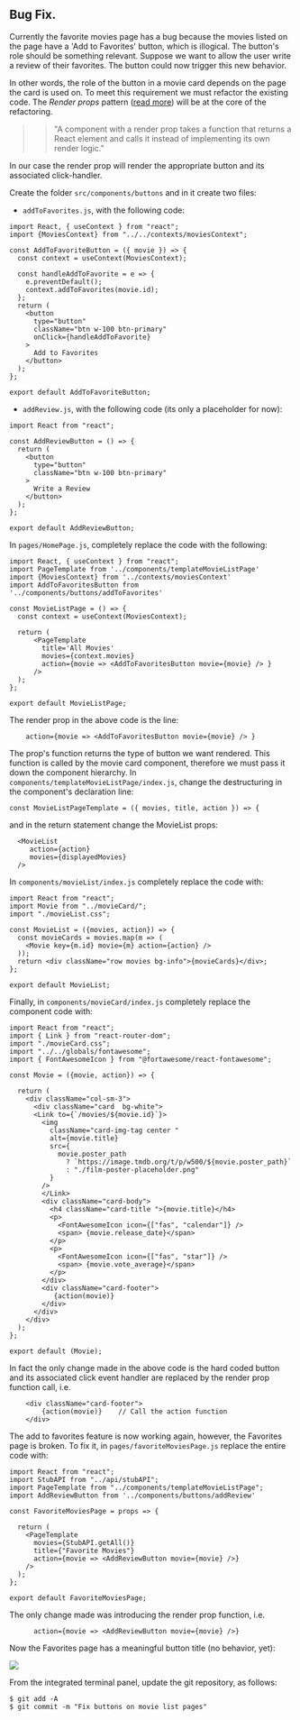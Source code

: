 ## Bug Fix.

Currently the favorite movies page has a bug because the movies listed on the page have a 'Add to Favorites' button, which is illogical. The button's role should be something relevant. Suppose we want to allow the user write a review of their favorites. The button could now trigger this new behavior. 

In other words, the role of the button in a movie card depends on the page the card is used on. To meet this requirement we must refactor the existing code. The *Render props* pattern ([read more][renderprop]) will be at the core of the refactoring. 

>>"A component with a render prop takes a function that returns a React element and calls it instead of implementing its own render logic."

In our case the render prop will render the appropriate button and its associated click-handler.

Create the folder `src/components/buttons` and in it create two files:

+ `addToFavorites.js`, with the following code:
~~~
import React, { useContext } from "react";
import {MoviesContext} from "../../contexts/moviesContext";

const AddToFavoriteButton = ({ movie }) => {
  const context = useContext(MoviesContext);

  const handleAddToFavorite = e => {
    e.preventDefault();
    context.addToFavorites(movie.id);
  };
  return (
    <button
      type="button"
      className="btn w-100 btn-primary"
      onClick={handleAddToFavorite}
    >
      Add to Favorites
    </button>
  );
};

export default AddToFavoriteButton;
~~~

+ `addReview.js`, with the following code (its only a placeholder for now):
~~~
import React from "react";

const AddReviewButton = () => {
  return (
    <button
      type="button"
      className="btn w-100 btn-primary"
    >
      Write a Review
    </button>
  );
};

export default AddReviewButton;
~~~

In `pages/HomePage.js`, completely replace the code with the following:
~~~
import React, { useContext } from "react";
import PageTemplate from '../components/templateMovieListPage'
import {MoviesContext} from '../contexts/moviesContext'
import AddToFavoritesButton from '../components/buttons/addToFavorites'

const MovieListPage = () => {
  const context = useContext(MoviesContext);

  return (
      <PageTemplate 
        title='All Movies'
        movies={context.movies}
        action={movie => <AddToFavoritesButton movie={movie} /> }
      />
  );
};

export default MovieListPage;
~~~
The render prop in the above code is the line:
~~~
    action={movie => <AddToFavoritesButton movie={movie} /> }
~~~
The prop's function returns the type of button we want rendered. This function is called by the movie card component, therefore we must pass it down the component hierarchy. In `components/templateMovieListPage/index.js`, change the destructuring in the component's declaration line:
~~~
const MovieListPageTemplate = ({ movies, title, action }) => {
~~~
and in the return statement change the MovieList props:
~~~
  <MovieList
     action={action}
     movies={displayedMovies}
  />
~~~

In `components/movieList/index.js` completely replace the code with:
~~~
import React from "react";
import Movie from "../movieCard/";
import "./movieList.css";

const MovieList = ({movies, action}) => {
  const movieCards = movies.map(m => (
    <Movie key={m.id} movie={m} action={action} />
  ));
  return <div className="row movies bg-info">{movieCards}</div>;
};

export default MovieList;
~~~
Finally, in `components/movieCard/index.js` completely replace the component code with:
~~~
import React from "react";
import { Link } from "react-router-dom";
import "./movieCard.css";
import "../../globals/fontawesome";
import { FontAwesomeIcon } from "@fortawesome/react-fontawesome";

const Movie = ({movie, action}) => {

  return (
    <div className="col-sm-3">
      <div className="card  bg-white">
      <Link to={`/movies/${movie.id}`}>
        <img
          className="card-img-tag center "
          alt={movie.title}
          src={
            movie.poster_path
              ? `https://image.tmdb.org/t/p/w500/${movie.poster_path}`
              : "./film-poster-placeholder.png"
          }
        />
        </Link>
        <div className="card-body">
          <h4 className="card-title ">{movie.title}</h4>
          <p>
            <FontAwesomeIcon icon={["fas", "calendar"]} />
            <span> {movie.release_date}</span>
          </p>
          <p>
            <FontAwesomeIcon icon={["fas", "star"]} />
            <span> {movie.vote_average}</span>
          </p>
        </div>
        <div className="card-footer">
           {action(movie)}
        </div>
      </div>
    </div>
  );
};

export default (Movie);
~~~
In fact the only change made in the above code is the hard coded button and its associated click event handler are replaced by the render prop function call, i.e.
~~~
    <div className="card-footer">
        {action(movie)}    // Call the action function
    </div>
~~~
The add to favorites feature is now working again, however, the Favorites page is broken. To fix it, in `pages/favoriteMoviesPage.js` replace the entire code with:
~~~
import React from "react";
import StubAPI from "../api/stubAPI";
import PageTemplate from "../components/templateMovieListPage";
import AddReviewButton from '../components/buttons/addReview'

const FavoriteMoviesPage = props => {

  return (
    <PageTemplate
      movies={StubAPI.getAll()}
      title={"Favorite Movies"}
      action={movie => <AddReviewButton movie={movie} />}
    />
  );
};

export default FavoriteMoviesPage;
~~~
The only change made was introducing the render prop function, i.e.
~~~
      action={movie => <AddReviewButton movie={movie} />}
~~~

Now the Favorites page has a meaningful button title (no behavior, yet):

![][reviewbutton]

From the integrated terminal panel, update the git repository, as follows:
~~~
$ git add -A
$ git commit -m "Fix buttons on movie list pages"
~~~
[renderprop]: https://reactjs.org/docs/render-props.html
[reviewbutton]: ./img/reviewbutton.png